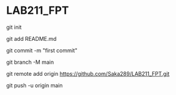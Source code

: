 ﻿# LAB211_FPT

git init

git add README.md

git commit -m "first commit"

git branch -M main

git remote add origin https://github.com/Saka289/LAB211_FPT.git

git push -u origin main
